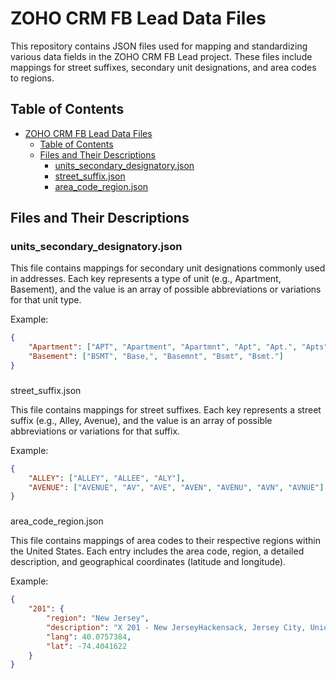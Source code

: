 

# ZOHO CRM FB Lead Data Files

This repository contains JSON files used for mapping and standardizing various data fields in the ZOHO CRM FB Lead project. These files include mappings for street suffixes, secondary unit designations, and area codes to regions.

## Table of Contents
- [ZOHO CRM FB Lead Data Files](#zoho-crm-fb-lead-data-files)
  - [Table of Contents](#table-of-contents)
  - [Files and Their Descriptions](#files-and-their-descriptions)
    - [units_secondary_designatory.json](#units_secondary_designatoryjson)
    - [street_suffix.json](#street_suffixjson)
    - [area_code_region.json](#area_code_regionjson)

## Files and Their Descriptions

### units_secondary_designatory.json
This file contains mappings for secondary unit designations commonly used in addresses. Each key represents a type of unit (e.g., Apartment, Basement), and the value is an array of possible abbreviations or variations for that unit type.

Example:
```json
{
    "Apartment": ["APT", "Apartment", "Apartmnt", "Apt", "Apt.", "Apts"],
    "Basement": ["BSMT", "Base,", "Basemnt", "Bsmt", "Bsmt."]
}
```

### 

street_suffix.json


This file contains mappings for street suffixes. Each key represents a street suffix (e.g., Alley, Avenue), and the value is an array of possible abbreviations or variations for that suffix.

Example:
```json
{
    "ALLEY": ["ALLEY", "ALLEE", "ALY"],
    "AVENUE": ["AVENUE", "AV", "AVE", "AVEN", "AVENU", "AVN", "AVNUE"]
}
```

### 

area_code_region.json


This file contains mappings of area codes to their respective regions within the United States. Each entry includes the area code, region, a detailed description, and geographical coordinates (latitude and longitude).

Example:
```json
{
    "201": {
        "region": "New Jersey",
        "description": "X 201 - New JerseyHackensack, Jersey City, Union City, Rutherford, Leonia",
        "lang": 40.0757384,
        "lat": -74.4041622
    }
}
```
